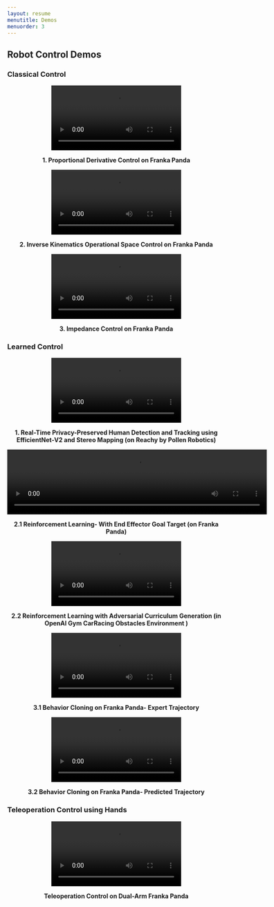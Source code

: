 ```yaml
---
layout: resume
menutitle: Demos
menuorder: 3
---
```

<a></a>
## Robot Control Demos

### Classical Control

<div style="text-align: center;">
<video width="300" height="150" controls>
  <source src="https://PRISHIta123.github.io/assets/franka_pd_control.mp4" type="video/mp4">
</video>
<p style="text-align: center; font-weight: bold;">1. Proportional Derivative Control on Franka Panda</p>
</div>

<div style="text-align: center;">
<video width="300" height="150" controls>
  <source src="https://PRISHIta123.github.io/assets/franka_inverse_kinematics.mp4" type="video/mp4">
</video>
<p style="text-align: center; font-weight: bold;">2. Inverse Kinematics Operational Space Control on Franka Panda</p>
</div>

<div style="text-align: center;">
<video width="300" height="150" controls>
  <source src="https://PRISHIta123.github.io/assets/franka_impedance_control.mp4" type="video/mp4">
</video>
<p style="text-align: center; font-weight: bold;">3. Impedance Control on Franka Panda</p>
</div>

### Learned Control

<div style="text-align: center;">
<video width="300" height="150" controls>
  <source src="https://PRISHIta123.github.io/assets/ShadowSense_demo.mp4" type="video/mp4">
</video>
<p style="text-align: center; font-weight: bold;">1. Real-Time Privacy-Preserved Human Detection and Tracking using EfficientNet-V2 and Stereo Mapping (on Reachy by Pollen Robotics)</p>
</div>

<div style="text-align: center;">
<video width="600" height="150" controls>
  <source src="https://PRISHIta123.github.io/assets/PPO_RL.mp4" type="video/mp4">
</video>
<p style="text-align: center; font-weight: bold;">2.1 Reinforcement Learning- With End Effector Goal Target (on Franka Panda) </p>
</div>

<div style="text-align: center;">
<video width="300" height="150" controls>
  <source src="https://PRISHIta123.github.io/assets/both_trainer_c.mp4" type="video/mp4">
</video>
<p style="text-align: center; font-weight: bold;">2.2 Reinforcement Learning with Adversarial Curriculum Generation (in OpenAI Gym CarRacing Obstacles Environment )</p>
</div>

<div style="text-align: center;">
<video width="300" height="150" controls>
  <source src="https://PRISHIta123.github.io/assets/expert_trajectory.mp4" type="video/mp4">
</video>
<p style="text-align: center; font-weight: bold;">3.1 Behavior Cloning on Franka Panda- Expert Trajectory</p>
</div>

<div style="text-align: center;">
<video width="300" height="150" controls>
  <source src="https://PRISHIta123.github.io/assets/predicted_trajectory.mp4" type="video/mp4">
</video>
<p style="text-align: center; font-weight: bold;">3.2 Behavior Cloning on Franka Panda- Predicted Trajectory</p>
</div>

### Teleoperation Control using Hands

<div style="text-align: center;">
<video width="300" height="150" controls>
  <source src="https://PRISHIta123.github.io/assets/Teleop_demo_small.mp4" type="video/mp4">
</video>
<p style="text-align: center; font-weight: bold;">Teleoperation Control on Dual-Arm Franka Panda</p>
</div>

